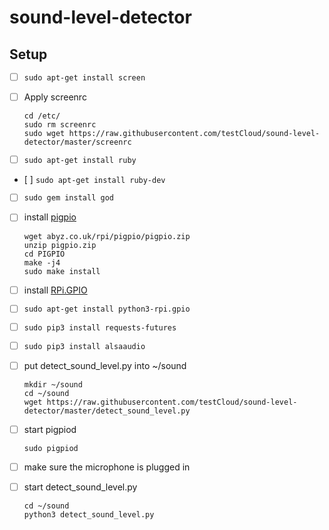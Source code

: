 # sound-level-detector

## Setup

* [ ] `sudo apt-get install screen`

* [ ] Apply screenrc

    ```
    cd /etc/
    sudo rm screenrc
    sudo wget https://raw.githubusercontent.com/testCloud/sound-level-detector/master/screenrc
    ```
* [ ] `sudo apt-get install ruby`

* [ ] `sudo apt-get install ruby-dev`

* [ ] `sudo gem install god`

* [ ] install [pigpio](http://abyz.co.uk/rpi/pigpio/download.html)

    ```
    wget abyz.co.uk/rpi/pigpio/pigpio.zip
    unzip pigpio.zip
    cd PIGPIO
    make -j4
    sudo make install
    ```
* [ ] install [RPi.GPIO](https://pypi.python.org/pypi/RPi.GPIO)

* [ ] `sudo apt-get install python3-rpi.gpio`

* [ ] `sudo pip3 install requests-futures`

* [ ] `sudo pip3 install alsaaudio`

* [ ] put detect_sound_level.py into ~/sound

    ```
    mkdir ~/sound
    cd ~/sound
    wget https://raw.githubusercontent.com/testCloud/sound-level-detector/master/detect_sound_level.py
    ```
* [ ] start pigpiod

    ``sudo pigpiod``

* [ ] make sure the microphone is plugged in

* [ ] start detect_sound_level.py

    ```
    cd ~/sound
    python3 detect_sound_level.py
    ```
